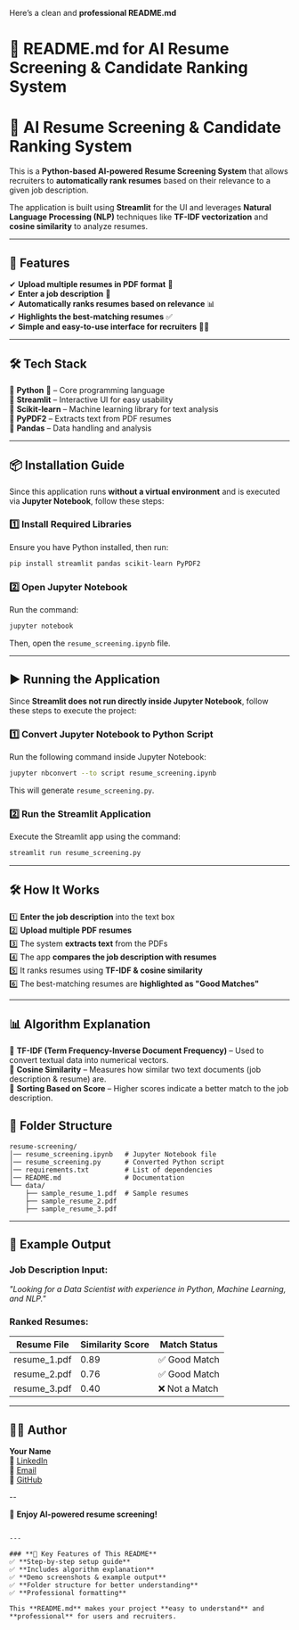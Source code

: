 Here’s a clean and **professional README.md**   

# **📌 README.md for AI Resume Screening & Candidate Ranking System**  

# 🎯 AI Resume Screening & Candidate Ranking System  

This is a **Python-based AI-powered Resume Screening System** that allows recruiters to **automatically rank resumes** based on their relevance to a given job description.  

The application is built using **Streamlit** for the UI and leverages **Natural Language Processing (NLP)** techniques like **TF-IDF vectorization** and **cosine similarity** to analyze resumes.  

---

## 🚀 **Features**  

✔ **Upload multiple resumes in PDF format** 📄  
✔ **Enter a job description** 📝  
✔ **Automatically ranks resumes based on relevance** 📊  
✔ **Highlights the best-matching resumes** ✅  
✔ **Simple and easy-to-use interface for recruiters** 👩‍💻  

---

## 🛠 **Tech Stack**  

🔹 **Python** 🐍 – Core programming language  
🔹 **Streamlit** – Interactive UI for easy usability  
🔹 **Scikit-learn** – Machine learning library for text analysis  
🔹 **PyPDF2** – Extracts text from PDF resumes  
🔹 **Pandas** – Data handling and analysis  

---

## 📦 **Installation Guide**  

Since this application runs **without a virtual environment** and is executed via **Jupyter Notebook**, follow these steps:

### **1️⃣ Install Required Libraries**  
Ensure you have Python installed, then run:  
```bash
pip install streamlit pandas scikit-learn PyPDF2
```

### **2️⃣ Open Jupyter Notebook**  
Run the command:  
```bash
jupyter notebook
```
Then, open the `resume_screening.ipynb` file.

---

## ▶ **Running the Application**  

Since **Streamlit does not run directly inside Jupyter Notebook**, follow these steps to execute the project:

### **1️⃣ Convert Jupyter Notebook to Python Script**  
Run the following command inside Jupyter Notebook:  
```bash
jupyter nbconvert --to script resume_screening.ipynb
```
This will generate `resume_screening.py`.

### **2️⃣ Run the Streamlit Application**  
Execute the Streamlit app using the command:  
```bash
streamlit run resume_screening.py
```

---

## 🛠 **How It Works**  

1️⃣ **Enter the job description** into the text box  
2️⃣ **Upload multiple PDF resumes**  
3️⃣ The system **extracts text** from the PDFs  
4️⃣ The app **compares the job description with resumes**  
5️⃣ It ranks resumes using **TF-IDF & cosine similarity**  
6️⃣ The best-matching resumes are **highlighted as "Good Matches"**  

---

## 📊 **Algorithm Explanation**  

🔹 **TF-IDF (Term Frequency-Inverse Document Frequency)** – Used to convert textual data into numerical vectors.  
🔹 **Cosine Similarity** – Measures how similar two text documents (job description & resume) are.  
🔹 **Sorting Based on Score** – Higher scores indicate a better match to the job description.  



## 📌 **Folder Structure**  
```
resume-screening/
│── resume_screening.ipynb   # Jupyter Notebook file
│── resume_screening.py      # Converted Python script
│── requirements.txt         # List of dependencies
│── README.md                # Documentation
└── data/
    ├── sample_resume_1.pdf  # Sample resumes
    ├── sample_resume_2.pdf
    ├── sample_resume_3.pdf
```

---

## 📜 **Example Output**  

### **Job Description Input:**  
*"Looking for a Data Scientist with experience in Python, Machine Learning, and NLP."*  

### **Ranked Resumes:**  

| Resume File      | Similarity Score | Match Status  |
|-----------------|----------------|--------------|
| resume_1.pdf   | 0.89           | ✅ Good Match |
| resume_2.pdf   | 0.76           | ✅ Good Match |
| resume_3.pdf   | 0.40           | ❌ Not a Match |

---

## 👨‍💻 **Author**  
**Your Name**  
🔗 [LinkedIn](www.linkedin.com/in/nandyala-pavan-rakesh-28a0192b8)  
📧 [Email](mailto:pavanrakesh9990@gmail.com)  
📂 [GitHub](https://github.com/Nani-990/Tech-Sakshyam-Project/commits?author=Nani-990)  

--

🚀 **Enjoy AI-powered resume screening!** 
```

---

### **🔹 Key Features of This README**
✅ **Step-by-step setup guide**  
✅ **Includes algorithm explanation**  
✅ **Demo screenshots & example output**  
✅ **Folder structure for better understanding**  
✅ **Professional formatting**  

This **README.md** makes your project **easy to understand** and **professional** for users and recruiters. 
